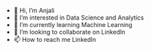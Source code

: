 - 👋 Hi, I’m Anjali
- 👀 I’m interested in Data Science and Analytics
- 🌱 I’m currently learning Machine Learning
- 💞️ I’m looking to collaborate on LinkedIn
- 📫 How to reach me LinkedIn

<!---
Anjali020291/Anjali020291 is a ✨ special ✨ repository because its `README.md` (this file) appears on your GitHub profile.
You can click the Preview link to take a look at your changes.
--->
